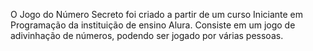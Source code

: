 O Jogo do Número Secreto foi criado a partir de um curso Iniciante em Programação da instituição de ensino Alura.
Consiste em um jogo de adivinhação de números, podendo ser jogado por várias pessoas.
